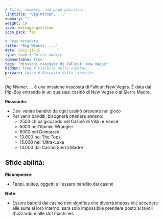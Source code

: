 ```yaml
---
# Title, summary, and page position.
linktitle: "Big Winner, ..." 
summary: ""
weight: 10
icon: message-question
icon_pack: fas

# Page metadata.
title: "Big Winner, ..."
date: 2022-11-15
type: book # Do not modify.
commentable: true
tags: "Missioni nascoste di Fallout: New Vegas"
hidden: true # Visibile nella sidebar
private: false # Nascosto dalle ricerche
---
```


<div class="fnv">


*Big Winner, ...* è una missione nascosta di Fallout: New Vegas. È data dal Pip-Boy entrando in un qualsiasi casinò di New Vegas o al Sierra Madre.


**Riassunto**:
- Devi venire bandito da ogni casinò presente nel gioco
- Per venir banditi, bisognerà ottenere almeno: 
  - 2500 chips giocando nel Casinò di Vikki e Vance
  - 5000 nell'Atomic Wrangler
  - 9000 nel Gomorrah
  - 10.000 nel The Tops
  - 15.000 nell'Ultra-Luxe
  - 10.000 dal Casinò Sierra Madre


**Sfide abilità**:
- 


**Ricompense**:
- Tappi, suites, oggetti e l'essere bandito dai casinò


**Note**:
- Essere banditi dai casinò non significa che diverrà impossibile accedere alle suite al loro interno: sarà solo impossibile prendere posto ai tavoli d'azzardo e alle slot machines


</div>



